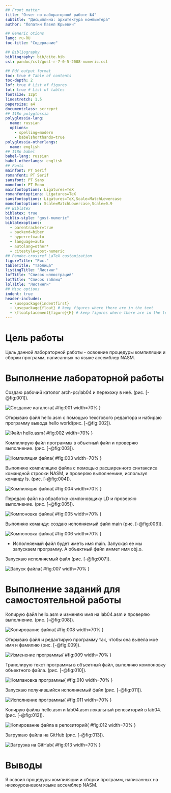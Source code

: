 ```yaml
---
## Front matter
title: "Отчет по лабораторной работе №4"
subtitle: "Дисциплина: архитектура компьютера"
author: "Лопатин Павел Юрьевич"

## Generic otions
lang: ru-RU
toc-title: "Содержание"

## Bibliography
bibliography: bib/cite.bib
csl: pandoc/csl/gost-r-7-0-5-2008-numeric.csl

## Pdf output format
toc: true # Table of contents
toc-depth: 2
lof: true # List of figures
lot: true # List of tables
fontsize: 12pt
linestretch: 1.5
papersize: a4
documentclass: scrreprt
## I18n polyglossia
polyglossia-lang:
  name: russian
  options:
	- spelling=modern
	- babelshorthands=true
polyglossia-otherlangs:
  name: english
## I18n babel
babel-lang: russian
babel-otherlangs: english
## Fonts
mainfont: PT Serif
romanfont: PT Serif
sansfont: PT Sans
monofont: PT Mono
mainfontoptions: Ligatures=TeX
romanfontoptions: Ligatures=TeX
sansfontoptions: Ligatures=TeX,Scale=MatchLowercase
monofontoptions: Scale=MatchLowercase,Scale=0.9
## Biblatex
biblatex: true
biblio-style: "gost-numeric"
biblatexoptions:
  - parentracker=true
  - backend=biber
  - hyperref=auto
  - language=auto
  - autolang=other*
  - citestyle=gost-numeric
## Pandoc-crossref LaTeX customization
figureTitle: "Рис."
tableTitle: "Таблица"
listingTitle: "Листинг"
lofTitle: "Список иллюстраций"
lotTitle: "Список таблиц"
lolTitle: "Листинги"
## Misc options
indent: true
header-includes:
  - \usepackage{indentfirst}
  - \usepackage{float} # keep figures where there are in the text
  - \floatplacement{figure}{H} # keep figures where there are in the text
---
```


# Цель работы

Цель данной лабораторной работы - освоение процедуры компиляции и сборки программ, написанных на языке ассемблер NASM.

# Выполнение лабораторной работы


Создаю рабочий католог arch-pc/lab04 и перехожу в неё. (рис. [-@fig:001]).

![Создание каталога](image/1.png){ #fig:001 width=70% }



Открываю файл hello.asm с помощью текстового редактора и набираю программу вывода hello world(рис. [-@fig:002]).

![Файл hello.asm](image/2.png){ #fig:002 width=70% }



Компилирую файл программы в объктный файл и проверяю выполнение. (рис. [-@fig:003]).

![Компиляция файла](image/3.png){ #fig:003 width=70% }



Выполняю компиляцию файла с помощью расширенного синтаксиса командной строоки  NASM, и проверяю выполнениие, используя команду ls. (рис. [-@fig:004]).

![Компиляция файла](image/4.png){ #fig:004 width=70% }


Передаю файл на обработку компоновщику LD и проверяю выполнение. (рис. [-@fig:005]).

![Компоновка файла](image/5.png){ #fig:005 width=70% }


Выполняю команду: создаю исполняемый файл main (рис. [-@fig:006]).

![Компоновка файла](image/6.png){ #fig:006 width=70% }

* Исполняемый файл будет иметь имя main. Запуская ее мы запускаем программу. А объектный файл иммет имя obj.o. 


Запускаю исполняемый файл (рис. [-@fig:007]).

![Запуск файла](image/7.png){ #fig:007 width=70% }

# Выполнение заданий для самостоятельной работы

Копирую файл hello.asm и изменяю имя на lab04.asm и проверяю выполнение. (рис. [-@fig:008]).

![Копирование файла](image/8.png){ #fig:008 width=70% }


Открываю файл и редактирую программу так, чтобы она вывела мое имя и фамилию (рис. [-@fig:009]).

![Изменение программы](image/9.png){ #fig:009 width=70% }


Транслирую текст программы в объектный файл, выполняю компоновку объектного файла. (рис. [-@fig:010]).

![Компановка программы](image/10.png){ #fig:010 width=70% }


Запускаю получившийся исполняемый файл (рис. [-@fig:011]).

![Исполнение программы](image/11.png){ #fig:011 width=70% }


Копирую файлы hello.asm и lab04.asm локальный репозиторий в lab04. (рис. [-@fig:012]).

![Копирование файла в репозиторий](image/12.png){ #fig:012 width=70% }


Загружаю файла на GitHub (рис. [-@fig:013]).

![Загрузка на GitHub](image/13.png){ #fig:013 width=70% }

# Выводы

Я освоил процедуры компиляции и сборки программ, написанных на низкоуровневом языке ассемблер NASM.
